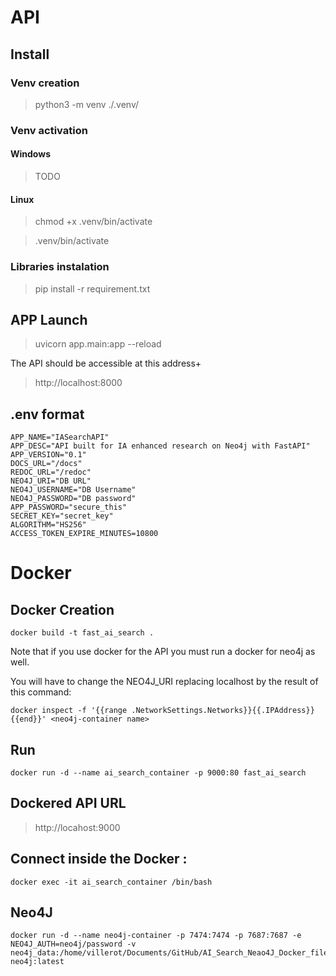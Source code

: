 
# API

## Install

### Venv creation

>  python3 -m venv ./.venv/

### Venv activation

#### Windows

> TODO

#### Linux

> chmod +x .venv/bin/activate

> .venv/bin/activate

### Libraries instalation

> pip install -r requirement.txt

## APP Launch

> uvicorn app.main:app --reload

The API should be accessible at this address+

>  http://localhost:8000

## .env format

``` shell
APP_NAME="IASearchAPI"
APP_DESC="API built for IA enhanced research on Neo4j with FastAPI"
APP_VERSION="0.1"
DOCS_URL="/docs"
REDOC_URL="/redoc"
NEO4J_URI="DB URL"
NEO4J_USERNAME="DB Username"
NEO4J_PASSWORD="DB password"
APP_PASSWORD="secure_this"
SECRET_KEY="secret_key"
ALGORITHM="HS256"
ACCESS_TOKEN_EXPIRE_MINUTES=10800
```
# Docker

## Docker Creation

```shell
docker build -t fast_ai_search . 
```

Note that if you use docker for the API you must run a docker for neo4j as well.

You will have to change the NEO4J_URI replacing localhost by the result of this command:
```shell
docker inspect -f '{{range .NetworkSettings.Networks}}{{.IPAddress}}{{end}}' <neo4j-container name>
```

## Run
```shell
docker run -d --name ai_search_container -p 9000:80 fast_ai_search
```

## Dockered API URL

> http://locahost:9000



## Connect inside the Docker :

```shell
docker exec -it ai_search_container /bin/bash 
```

## Neo4J

```shell
docker run -d --name neo4j-container -p 7474:7474 -p 7687:7687 -e NEO4J_AUTH=neo4j/password -v neo4j_data:/home/villerot/Documents/GitHub/AI_Search_Neao4J_Docker_file/ neo4j:latest 
```
